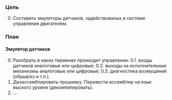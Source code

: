 ### Цель

0. Составить эмуляторы датчиков, задействованых в системе управления двигателем.

### План

#### Эмулятор датчиков

0. Разобрать в каких терминах проиходит управление:
  0.1. входы датчиков аналоговые или цифровые;
  0.2. выходы на исполнительные механизмы аналоговые или цифровые;
  0.3. диагностика возмущений (обрыв/кз и т.п.).
1. Дизассемблировать прошивку. Перевести ассемблер на язык выского уровня (декомпилировать).
2. ...


